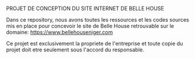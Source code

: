 PROJET DE CONCEPTION DU SITE INTERNET DE BELLE HOUSE

Dans ce repository, nous avons toutes les ressources et les codes sources mis en place pour concevoir le site de Belle House retrouvable sur le domaine: https://www.bellehouseniger.com

Ce projet est exclusivement la propriete de l'entreprise et toute copie du projet doit etre seulement sous l'accord du responsable.
